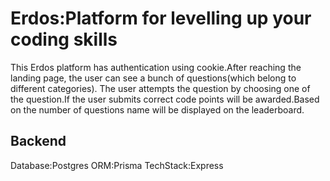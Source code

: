 # Erdos:Platform for levelling up your coding skills
This Erdos platform has authentication using cookie.After reaching the landing page, the user can see a bunch of questions(which belong to different categories). The user attempts the question by choosing one of the question.If the user submits correct code points will be awarded.Based on the number of questions name will be displayed on the leaderboard.
## Backend
Database:Postgres
ORM:Prisma
TechStack:Express
